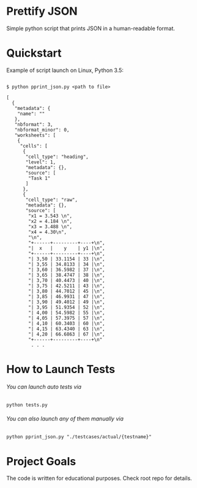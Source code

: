 # Prettify JSON

Simple python script that prints JSON in a human-readable format.

# Quickstart

Example of script launch on Linux, Python 3.5:

```#!bash

$ python pprint_json.py <path to file>

[
  {
   "metadata": {
    "name": ""
   },
   "nbformat": 3,
   "nbformat_minor": 0,
   "worksheets": [
    {
     "cells": [
      {
       "cell_type": "heading",
       "level": 1,
       "metadata": {},
       "source": [
        "Task 1"
       ]
      },
      {
       "cell_type": "raw",
       "metadata": {},
       "source": [
        "x1 = 3.543 \n",
        "x2 = 4.184 \n",
        "x3 = 3.488 \n",
        "x4 = 4.30\n",
        "\n",
        "+------+---------+----+\n",
        "|  x   |    y    | y1 |\n",
        "+------+---------+----+\n",
        "| 3,50 | 33.1154 | 33 |\n",
        "| 3,55 | 34.8133 | 34 |\n",
        "| 3,60 | 36.5982 | 37 |\n",
        "| 3,65 | 38.4747 | 38 |\n",
        "| 3,70 | 40.4473 | 40 |\n",
        "| 3,75 | 42.5211 | 43 |\n",
        "| 3,80 | 44.7012 | 45 |\n",
        "| 3,85 | 46.9931 | 47 |\n",
        "| 3,90 | 49.4012 | 49 |\n",
        "| 3,95 | 51.9354 | 52 |\n",
        "| 4,00 | 54.5982 | 55 |\n",
        "| 4,05 | 57.3975 | 57 |\n",
        "| 4,10 | 60.3403 | 60 |\n",
        "| 4,15 | 63.4340 | 63 |\n",
        "| 4,20 | 66.6863 | 67 |\n",
        "+------+---------+----+\n"
         . . . 
```

# How to Launch Tests
###### You can launch auto tests via
```#!bash
python tests.py
```

###### You can also launch any of them manually via
```#!bash
python pprint_json.py "./testcases/actual/{testname}"
```

# Project Goals

The code is written for educational purposes. Check root repo for details.
